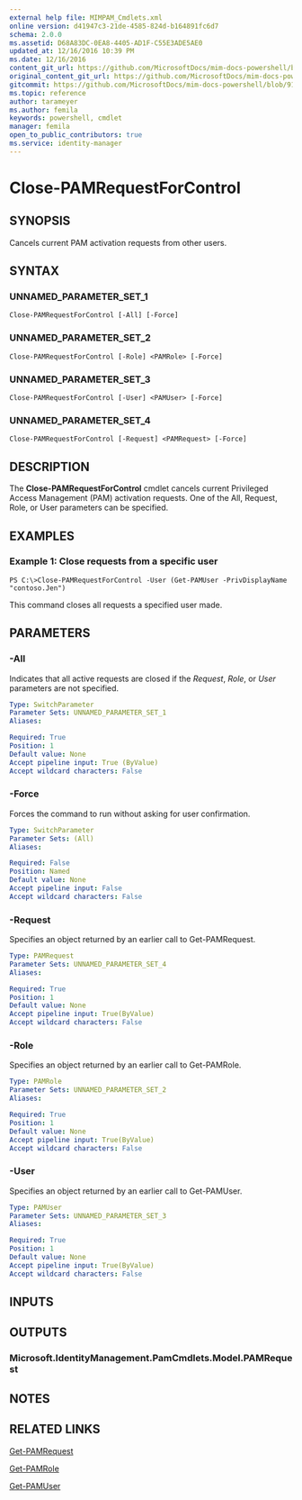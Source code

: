 ```yaml
---
external help file: MIMPAM_Cmdlets.xml
online version: d41947c3-21de-4585-824d-b164891fc6d7
schema: 2.0.0
ms.assetid: D68A83DC-0EA8-4405-AD1F-C55E3ADE5AE0
updated_at: 12/16/2016 10:39 PM
ms.date: 12/16/2016
content_git_url: https://github.com/MicrosoftDocs/mim-docs-powershell/blob/master/mim-cmdlets/MicrosoftIdentityManager/vlatest/Close-PAMRequestForControl.md
original_content_git_url: https://github.com/MicrosoftDocs/mim-docs-powershell/blob/master/mim-cmdlets/MicrosoftIdentityManager/vlatest/Close-PAMRequestForControl.md
gitcommit: https://github.com/MicrosoftDocs/mim-docs-powershell/blob/91e8680653c5bbea5afddb262c8a143482b14fd5/mim-cmdlets/MicrosoftIdentityManager/vlatest/Close-PAMRequestForControl.md
ms.topic: reference
author: tarameyer
ms.author: femila
keywords: powershell, cmdlet
manager: femila
open_to_public_contributors: true
ms.service: identity-manager
---
```


# Close-PAMRequestForControl

## SYNOPSIS
Cancels current PAM activation requests from other users.

## SYNTAX

### UNNAMED_PARAMETER_SET_1
```
Close-PAMRequestForControl [-All] [-Force]
```

### UNNAMED_PARAMETER_SET_2
```
Close-PAMRequestForControl [-Role] <PAMRole> [-Force]
```

### UNNAMED_PARAMETER_SET_3
```
Close-PAMRequestForControl [-User] <PAMUser> [-Force]
```

### UNNAMED_PARAMETER_SET_4
```
Close-PAMRequestForControl [-Request] <PAMRequest> [-Force]
```

## DESCRIPTION
The **Close-PAMRequestForControl** cmdlet cancels current Privileged Access Management (PAM) activation requests.
One of the All, Request, Role, or User parameters can be specified.

## EXAMPLES

### Example 1: Close requests from a specific user
```
PS C:\>Close-PAMRequestForControl -User (Get-PAMUser -PrivDisplayName "contoso.Jen")
```

This command closes all requests a specified user made.

## PARAMETERS

### -All
Indicates that all active requests are closed if the *Request*, *Role*, or *User* parameters are not specified.

```yaml
Type: SwitchParameter
Parameter Sets: UNNAMED_PARAMETER_SET_1
Aliases: 

Required: True
Position: 1
Default value: None
Accept pipeline input: True (ByValue)
Accept wildcard characters: False
```

### -Force
Forces the command to run without asking for user confirmation.

```yaml
Type: SwitchParameter
Parameter Sets: (All)
Aliases: 

Required: False
Position: Named
Default value: None
Accept pipeline input: False
Accept wildcard characters: False
```

### -Request
Specifies an object returned by an earlier call to Get-PAMRequest.

```yaml
Type: PAMRequest
Parameter Sets: UNNAMED_PARAMETER_SET_4
Aliases: 

Required: True
Position: 1
Default value: None
Accept pipeline input: True(ByValue)
Accept wildcard characters: False
```

### -Role
Specifies an object returned by an earlier call to Get-PAMRole.

```yaml
Type: PAMRole
Parameter Sets: UNNAMED_PARAMETER_SET_2
Aliases: 

Required: True
Position: 1
Default value: None
Accept pipeline input: True(ByValue)
Accept wildcard characters: False
```

### -User
Specifies an object returned by an earlier call to Get-PAMUser.

```yaml
Type: PAMUser
Parameter Sets: UNNAMED_PARAMETER_SET_3
Aliases: 

Required: True
Position: 1
Default value: None
Accept pipeline input: True(ByValue)
Accept wildcard characters: False
```

## INPUTS

## OUTPUTS

### Microsoft.IdentityManagement.PamCmdlets.Model.PAMRequest

## NOTES

## RELATED LINKS

[Get-PAMRequest](xref:MicrosoftIdentityManager/vlatest/Get-PAMRequest.md)

[Get-PAMRole](xref:MicrosoftIdentityManager/vlatest/Get-PAMRole.md)

[Get-PAMUser](xref:MicrosoftIdentityManager/vlatest/Get-PAMUser.md)



